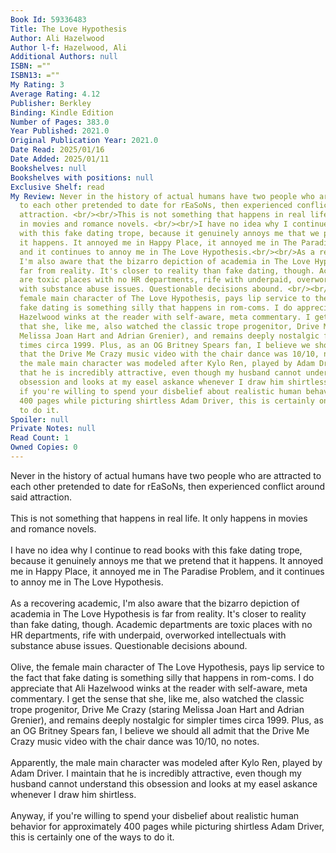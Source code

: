 ```yaml
---
Book Id: 59336483
Title: The Love Hypothesis
Author: Ali Hazelwood
Author l-f: Hazelwood, Ali
Additional Authors: null
ISBN: =""
ISBN13: =""
My Rating: 3
Average Rating: 4.12
Publisher: Berkley
Binding: Kindle Edition
Number of Pages: 383.0
Year Published: 2021.0
Original Publication Year: 2021.0
Date Read: 2025/01/16
Date Added: 2025/01/11
Bookshelves: null
Bookshelves with positions: null
Exclusive Shelf: read
My Review: Never in the history of actual humans have two people who are attracted
  to each other pretended to date for rEaSoNs, then experienced conflict around said
  attraction. <br/><br/>This is not something that happens in real life. It only happens
  in movies and romance novels. <br/><br/>I have no idea why I continue to read books
  with this fake dating trope, because it genuinely annoys me that we pretend that
  it happens. It annoyed me in Happy Place, it annoyed me in The Paradise Problem,
  and it continues to annoy me in The Love Hypothesis.<br/><br/>As a recovering academic,
  I'm also aware that the bizarro depiction of academia in The Love Hypothesis is
  far from reality. It's closer to reality than fake dating, though. Academic departments
  are toxic places with no HR departments, rife with underpaid, overworked intellectuals
  with substance abuse issues. Questionable decisions abound. <br/><br/>Olive, the
  female main character of The Love Hypothesis, pays lip service to the fact that
  fake dating is something silly that happens in rom-coms. I do appreciate that Ali
  Hazelwood winks at the reader with self-aware, meta commentary. I get the sense
  that she, like me, also watched the classic trope progenitor, Drive Me Crazy (staring
  Melissa Joan Hart and Adrian Grenier), and remains deeply nostalgic for simpler
  times circa 1999. Plus, as an OG Britney Spears fan, I believe we should all admit
  that the Drive Me Crazy music video with the chair dance was 10/10, no notes. <br/><br/>Apparently,
  the male main character was modeled after Kylo Ren, played by Adam Driver. I maintain
  that he is incredibly attractive, even though my husband cannot understand this
  obsession and looks at my easel askance whenever I draw him shirtless. <br/><br/>Anyway,
  if you're willing to spend your disbelief about realistic human behavior for approximately
  400 pages while picturing shirtless Adam Driver, this is certainly one of the ways
  to do it.
Spoiler: null
Private Notes: null
Read Count: 1
Owned Copies: 0
---
```


Never in the history of actual humans have two people who are attracted to each other pretended to date for rEaSoNs, then experienced conflict around said attraction. <br/><br/>This is not something that happens in real life. It only happens in movies and romance novels. <br/><br/>I have no idea why I continue to read books with this fake dating trope, because it genuinely annoys me that we pretend that it happens. It annoyed me in Happy Place, it annoyed me in The Paradise Problem, and it continues to annoy me in The Love Hypothesis.<br/><br/>As a recovering academic, I'm also aware that the bizarro depiction of academia in The Love Hypothesis is far from reality. It's closer to reality than fake dating, though. Academic departments are toxic places with no HR departments, rife with underpaid, overworked intellectuals with substance abuse issues. Questionable decisions abound. <br/><br/>Olive, the female main character of The Love Hypothesis, pays lip service to the fact that fake dating is something silly that happens in rom-coms. I do appreciate that Ali Hazelwood winks at the reader with self-aware, meta commentary. I get the sense that she, like me, also watched the classic trope progenitor, Drive Me Crazy (staring Melissa Joan Hart and Adrian Grenier), and remains deeply nostalgic for simpler times circa 1999. Plus, as an OG Britney Spears fan, I believe we should all admit that the Drive Me Crazy music video with the chair dance was 10/10, no notes. <br/><br/>Apparently, the male main character was modeled after Kylo Ren, played by Adam Driver. I maintain that he is incredibly attractive, even though my husband cannot understand this obsession and looks at my easel askance whenever I draw him shirtless. <br/><br/>Anyway, if you're willing to spend your disbelief about realistic human behavior for approximately 400 pages while picturing shirtless Adam Driver, this is certainly one of the ways to do it.